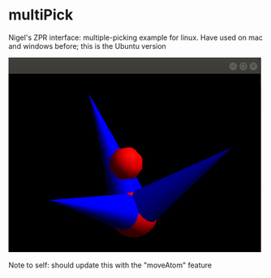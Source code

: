 # multiPick
Nigel's ZPR interface: multiple-picking example for linux. Have used on mac and windows before; this is the Ubuntu version

![alt text](screenshot.png)

Note to self: should update this with the "moveAtom" feature
